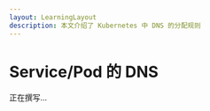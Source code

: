 ```yaml
---
layout: LearningLayout
description: 本文介绍了 Kubernetes 中 DNS 的分配规则
---
```


# Service/Pod 的 DNS

正在撰写...

